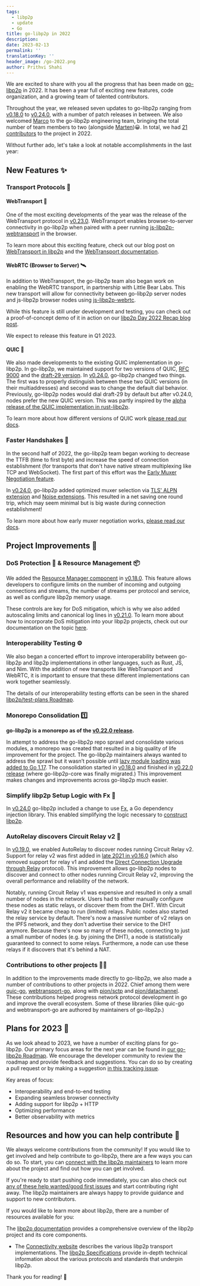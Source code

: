 ```yaml
---
tags:
  - libp2p
  - update
  - Go
title: go-libp2p in 2022
description:
date: 2023-02-13
permalink: ''
translationKey: ''
header_image: /go-2022.png
author: Prithvi Shahi
---
```


We are excited to share with you all the progress that has been made on [go-libp2p](https://github.com/libp2p/go-libp2p) in 2022. It has been a year full of exciting new features, code organization, and a growing team of talented contributors.

Throughout the year, we released seven updates to go-libp2p ranging from [v0.18.0](https://github.com/libp2p/go-libp2p/releases/tag/v0.18.0) to [v0.24.0](https://github.com/libp2p/go-libp2p/releases/tag/v0.24.0), with a number of patch releases in between. We also welcomed [Marco](https://github.com/MarcoPolo) to the go-libp2p engineering team, bringing the total number of team members to two (alongside [Marten](https://github.com/marten-seemann))😀. In total, we had [21 contributors](https://github.com/libp2p/go-libp2p/graphs/contributors?from=2022-01-01&to=2022-12-31&type=c) to the project in 2022.

Without further ado, let's take a look at notable accomplishments in the last year:

## New Features ✨

### Transport Protocols 🚚

#### WebTransport 📡

One of the most exciting developments of the year was the release of the WebTransport protocol in [v0.23.0](https://github.com/libp2p/go-libp2p/releases/tag/v0.23.0). WebTransport enables browser-to-server connectivity in go-libp2p when paired with a peer running [js-libp2p-webtransport](https://www.npmjs.com/package/@libp2p/webtransport) in the browser.

To learn more about this exciting feature, check out our blog post on [WebTransport in libp2p](https://blog.libp2p.io/2022-12-19-libp2p-webtransport/) and the [WebTransport documentation](https://docs.libp2p.io/concepts/transports/webtransport/).

#### WebRTC (Browser to Server) 🛰️

In addition to WebTransport, the go-libp2p team also began work on enabling the WebRTC transport, in partnership with Little Bear Labs. This new transport will allow for connectivity between go-libp2p server nodes and js-libp2p browser nodes using [js-libp2p-webrtc](https://github.com/libp2p/js-libp2p-webrtc). 

While this feature is still under development and testing, you can check out a proof-of-concept demo of it in action on our [libp2p Day 2022 Recap blog post](https://blog.libp2p.io/2022-11-22-libp2p-day-2022-recap/#why-webrtc). 

We expect to release this feature in Q1 2023.


#### QUIC 🐰

We also made developments to the existing QUIC implementation in go-libp2p. In go-libp2p, we maintained support for two versions of QUIC, [RFC 9000](https://datatracker.ietf.org/doc/) and the [draft-29 version](https://datatracker.ietf.org/doc/html/draft-ietf-quic-transport-29). In [v0.24.0](https://github.com/libp2p/go-libp2p/releases/tag/v0.24.0), go-libp2p changed two things. The first was to properly distinguish between these two QUIC versions (in their multiaddresses) and second was to change the default dial behavior. Previously, go-libp2p nodes would dial draft-29 by default but after v0.24.0, nodes prefer the new QUIC version. This was partly inspired by the [alpha release of the QUIC implementation in rust-libp2p](https://github.com/libp2p/rust-libp2p/releases/tag/v0.50.0).

To learn more about how different versions of QUIC work [please read our docs](https://docs.libp2p.io/concepts/transports/quic/#distinguishing-multiple-quic-versions-in-libp2p).

### Faster Handshakes 🤝

In the second half of 2022, the go-libp2p team began working to decrease the TTFB (time to first byte) and increase the speed of connection establishment (for transports that don't have native stream multiplexing like TCP and WebSocket). The first part of this effort was the [Early Muxer Negotiation feature](https://github.com/libp2p/specs/blob/master/connections/inlined-muxer-negotiation.md).

In [v0.24.0](https://github.com/libp2p/go-libp2p/releases/tag/v0.24.0), go-libp2p added optimized muxer selection via [TLS' ALPN extension](https://github.com/libp2p/specs/blob/master/connections/inlined-muxer-negotiation.md#multiplexer-negotiation-over-tls) and [Noise extensions](https://github.com/libp2p/specs/blob/master/connections/inlined-muxer-negotiation.md#multiplexer-negotiation-over-noise).
This resulted in a net saving one round trip, which may seem minimal but is big waste during connection establishment!

To learn more about how early muxer negotiation works, [please read our docs](https://docs.libp2p.io/concepts/multiplex/early-negotiation/).
 
## Project Improvements 🏡

### DoS Protection 🏰 & Resource Management 📦

We added the [Resource Manager component](https://github.com/libp2p/go-libp2p/tree/master/p2p/host/resource-manager#readme) in [v0.18.0](https://github.com/libp2p/go-libp2p/releases/tag/v0.18.0). This feature allows developers to configure limits on the number of incoming and outgoing connections and streams, the number of streams per protocol and service, as well as configure libp2p memory usage.

These controls are key for DoS mitigation, which is why we also added autoscaling limits and canonical log lines in [v0.21.0](https://github.com/libp2p/go-libp2p/releases/tag/v0.21.0). 
To learn more about how to incorporate DoS mitigation into your libp2p projects, check out our documentation on the topic [here](https://docs.libp2p.io/concepts/security/dos-mitigation/).

### Interoperability Testing ⚙️

We also began a concerted effort to improve interoperability between go-libp2p and libp2p implementations in other languages, such as Rust, JS, and Nim. With the addition of new transports like WebTransport and WebRTC, it is important to ensure that these different implementations can work together seamlessly.

The details of our interoperability testing efforts can be seen in the shared [libp2p/test-plans Roadmap](https://github.com/libp2p/test-plans/blob/master/ROADMAP.md#a-multi-dimensional-testinginterop-visibility).

### Monorepo Consolidation 1️⃣

**go-libp2p is a monorepo as of the [v0.22.0 release](https://github.com/libp2p/go-libp2p/releases/tag/v0.22.0).**

In attempt to address the go-libp2p repo sprawl and consolidate various modules, a monorepo was created that resulted in a big quality of life improvement for the project. The go-libp2p maintainers always wanted to address the sprawl but it wasn’t possible until [lazy module loading was added to Go 1.17](https://go.dev/ref/mod#lazy-loading).
The consolidation started in [v0.18.0](https://github.com/libp2p/go-libp2p/releases/tag/v0.18.0) and finished in [v0.22.0 release](https://github.com/libp2p/go-libp2p/releases/tag/v0.22.0) (where go-libp2p-core was finally migrated.)
This improvement makes changes and improvements across go-libp2p much easier.

### Simplify libp2p Setup Logic with Fx 🦄

In [v0.24.0](https://github.com/libp2p/go-libp2p/releases/tag/v0.24.0) go-libp2p included a change to use [Fx](https://github.com/uber-go/fx), a Go dependency injection library.
This enabled simplifying the logic necessary to [construct libp2p](https://github.com/libp2p/go-libp2p/pull/1858).

### AutoRelay discovers Circuit Relay v2 🔭

In [v0.19.0](https://github.com/libp2p/go-libp2p/releases/tag/v0.19.0), we enabled AutoRelay to discover nodes running Circuit Relay v2. Support for relay v2 was first added in [late 2021 in v0.16.0](https://github.com/libp2p/go-libp2p/releases/tag/v0.16.0) (which also removed support for relay v1 and added the [Direct Connection Upgrade through Relay](https://github.com/libp2p/specs/blob/master/relay/DCUtR.md) protocol). This improvement allows go-libp2p nodes to discover and connect to other nodes running Circuit Relay v2, improving the overall performance and reliability of the network.

Notably, running Circuit Relay v1 was expensive and resulted in only a small number of nodes in the network. Users had to either manually configure these nodes as static relays, or discover them from the DHT.
With Circuit Relay v2 it became cheap to run (limited) relays. Public nodes also started the relay service by default.
There's now a massive number of v2 relays on the IPFS network, and they don't advertise their service to the DHT anymore.
Because there's now so many of these nodes, connecting to just a small number of nodes (e.g. by joining the DHT), a node is statistically guaranteed to connect to some relays. Furthermore, a node can use these relays if it discovers that it's behind a NAT.

### Contributions to other projects 🧑‍💻

In addition to the improvements made directly to go-libp2p, we also made a number of contributions to other projects in 2022.
Chief among them were [quic-go](https://github.com/lucas-clemente/quic-go), [webtransport-go](https://github.com/quic-go/webtransport-go), along with [pion/sctp](https://github.com/pion/sctp) and [pion/datachannel](https://github.com/pion/datachannel). These contributions helped progress network protocol development in go and improve the overall ecosystem.
Some of these libraries (like quic-go and webtransport-go are authored by maintainers of go-libp2p.)

## Plans for 2023 📅

As we look ahead to 2023, we have a number of exciting plans for go-libp2p. Our primary focus areas for the next year can be found in [our go-libp2p Roadmap](https://github.com/libp2p/go-libp2p/blob/master/ROADMAP.md). We encourage the developer community to review the roadmap and provide feedback and suggestions. You can do so by creating a pull request or by making a suggestion [in this tracking issue](https://github.com/libp2p/go-libp2p/issues/1806).

Key areas of focus:

- Interoperability and end-to-end testing
- Expanding seamless browser connectivity
- Adding support for libp2p + HTTP
- Optimizing performance
- Better observability with metrics

## Resources and how you can help contribute 💪

We always welcome contributions from the community! If you would like to get involved and help contribute to go-libp2p, there are a few ways you can do so.
To start, you can [connect with the libp2p maintainers](https://libp2p.io/#community) to learn more about the project and find out how you can get involved.

If you're ready to start pushing code immediately, you can also check out [any of these help wanted/good first issues](https://github.com/libp2p/go-libp2p/issues?q=is%3Aopen+is%3Aissue+label%3A%22good+first+issue%22) and start contributing right away. The libp2p maintainers are always happy to provide guidance and support to new contributors.

If you would like to learn more about libp2p, there are a number of resources available for you:

The [libp2p documentation](https://docs.libp2p.io/) provides a comprehensive overview of the libp2p project and its core components.
- The [Connectivity website](https://connectivity.libp2p.io/) describes the various libp2p transport implementations.
The [libp2p Specifications](https://github.com/libp2p/specs/) provide in-depth technical information about the various protocols and standards that underpin libp2p.

Thank you for reading! 🙏
